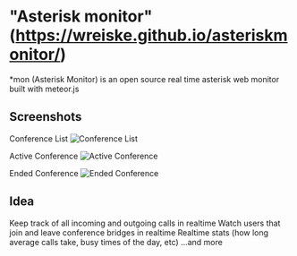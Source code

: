 "Asterisk monitor"(https://wreiske.github.io/asteriskmonitor/)
=====
*mon (Asterisk Monitor) is an open source real time asterisk web monitor built with meteor.js

Screenshots
-----
Conference List
![Conference List](https://i.imgur.com/w57YZn2.png)

Active Conference
![Active Conference](https://i.imgur.com/FToOzVi.png)

Ended Conference
![Ended Conference](https://i.imgur.com/RipwAE6.png)

Idea
-----
Keep track of all incoming and outgoing calls in realtime
Watch users that join and leave conference bridges in realtime
Realtime stats (how long average calls take, busy times of the day, etc)
...and more


